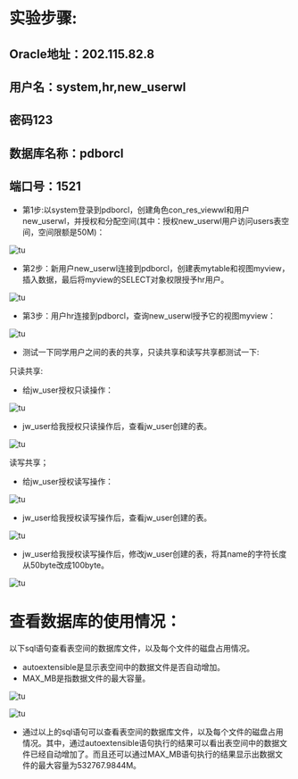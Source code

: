 # 实验步骤:

## Oracle地址：202.115.82.8    
## 用户名：system,hr,new_userwl    
## 密码123    
## 数据库名称：pdborcl     
## 端口号：1521

- 第1步:以system登录到pdborcl，创建角色con_res_viewwl和用户new_userwl，并授权和分配空间(其中：授权new_userwl用户访问users表空间，空间限额是50M)：

![tu](./1-1.png)

- 第2步：新用户new_userwl连接到pdborcl，创建表mytable和视图myview，插入数据，最后将myview的SELECT对象权限授予hr用户。

![tu](./1-2.png)

- 第3步：用户hr连接到pdborcl，查询new_userwl授予它的视图myview：

![tu](./1-3.png)

- 测试一下同学用户之间的表的共享，只读共享和读写共享都测试一下:

只读共享:

- 给jw_user授权只读操作：

![tu](./1-41.png)

- jw_user给我授权只读操作后，查看jw_user创建的表。

![tu](./1-42.png)

读写共享；

- 给jw_user授权读写操作：

![tu](./1-51.png)

- jw_user给我授权读写操作后，查看jw_user创建的表。

![tu](./1-52.png)


- jw_user给我授权读写操作后，修改jw_user创建的表，将其name的字符长度从50byte改成100byte。

![tu](./1-53.png)

# 查看数据库的使用情况：
以下sql语句查看表空间的数据库文件，以及每个文件的磁盘占用情况。
- autoextensible是显示表空间中的数据文件是否自动增加。
- MAX_MB是指数据文件的最大容量。

![tu](./2-1.png)

![tu](./2-2.png)

- 通过以上的sql语句可以查看表空间的数据库文件，以及每个文件的磁盘占用情况。其中，通过autoextensible语句执行的结果可以看出表空间中的数据文件已经自动增加了。而且还可以通过MAX_MB语句执行的结果显示出数据文件的最大容量为532767.9844M。

